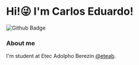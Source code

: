 # Hi!😜 I'm Carlos Eduardo! 
![Github Badge](https://img.shields.io/badge/-Github-000?style=flat-square&logo=Github&logoColor=white&link=https://www.github.com/KaduVieira13//)



### About me

I'm  student at Etec Adolpho Berezin [@eteab](https://eteab.com.br/cms//).



